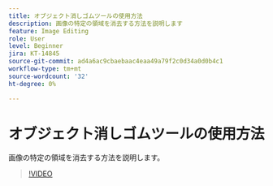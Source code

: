 ```yaml
---
title: オブジェクト消しゴムツールの使用方法
description: 画像の特定の領域を消去する方法を説明します
feature: Image Editing
role: User
level: Beginner
jira: KT-14845
source-git-commit: ad4a6ac9cbaebaac4eaa49a79f2c0d34a0d0b4c1
workflow-type: tm+mt
source-wordcount: '32'
ht-degree: 0%

---
```


# オブジェクト消しゴムツールの使用方法

画像の特定の領域を消去する方法を説明します。

>[!VIDEO](https://video.tv.adobe.com/v/3427019?quality=12&learn=on&hidetitle=true)
